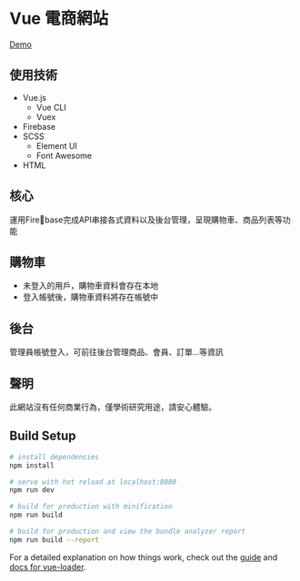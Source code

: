 # Vue 電商網站
[Demo](https://rccj.github.io/roman-store/)

## 使用技術
- Vue.js
  - Vue CLI
  - Vuex
- Firebase
- SCSS
  - Element UI
  - Font Awesome
- HTML

## 核心
運用Firebase完成API串接各式資料以及後台管理，呈現購物車、商品列表等功能

## 購物車
- 未登入的用戶，購物車資料會存在本地
- 登入帳號後，購物車資料將存在帳號中

## 後台
管理員帳號登入，可前往後台管理商品、會員、訂單...等資訊

## 聲明
此網站沒有任何商業行為，僅學術研究用途，請安心體驗。

## Build Setup

``` bash
# install dependencies
npm install

# serve with hot reload at localhost:8080
npm run dev

# build for production with minification
npm run build

# build for production and view the bundle analyzer report
npm run build --report
```

For a detailed explanation on how things work, check out the [guide](http://vuejs-templates.github.io/webpack/) and [docs for vue-loader](http://vuejs.github.io/vue-loader).
